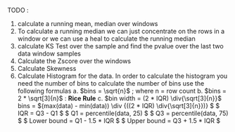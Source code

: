 TODO : 
1. calculate a running mean, median over windows
1. To calculate a running median we can just concentrate on the rows in a window or we can use a heal to calculate the running median
1. calculate KS Test over the sample and find the pvalue over the last two data window samples
1. Calculate the Zscore over the windows
1. Calculate Skewness
1. Calculate Histogram for the data. In order to calculate the histogram you need the number of bins to calculate the number of bins use the following formulas
    a.  $bins = \sqrt{n}$ ; where n = row count
    b.  $bins = 2 * \sqrt[3]{n}$ : **Rice Rule**
    c.  $bin width = (2 * IQR) \div{\sqrt[3]{n}}$
            bins = $(max(data) - min(data)) \div {((2 * IQR) \div{\sqrt[3]{n}})} $
            $ IQR = Q3 - Q1 $
            $ Q1 = percentile(data, 25) $
            $ Q3 = percentile(data, 75) $
            $ Lower bound = Q1 - 1.5 * IQR $
            $ Upper bound = Q3 + 1.5 * IQR $
    
